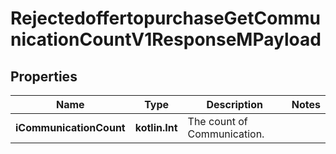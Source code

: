 
# RejectedoffertopurchaseGetCommunicationCountV1ResponseMPayload

## Properties
| Name | Type | Description | Notes |
| ------------ | ------------- | ------------- | ------------- |
| **iCommunicationCount** | **kotlin.Int** | The count of Communication. |  |



